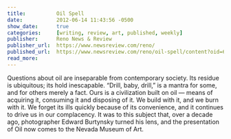 ```yaml
---
title:			Oil Spell
date:			2012-06-14 11:43:56 -0500
show_date:		true
categories: 	[writing, review, art, published, weekly]
publisher:		Reno News & Review
publisher_url:	https://www.newsreview.com/reno/
published_url:	https://www.newsreview.com/reno/oil-spell/content?oid=6302377
read_more:
---
```

Questions about oil are inseparable from contemporary society. Its residue is ubiquitous; its hold inescapable. “Drill, baby, drill,” is a mantra for some, and for others merely a fact. Ours is a civilization built on oil — means of acquiring it, consuming it and disposing of it. We build with it, and we burn with it. We forget its ills quickly because of its convenience, and it continues to drive us in our complacency. It was to this subject that, over a decade ago, photographer Edward Burtynsky turned his lens, and the presentation of Oil now comes to the Nevada Museum of Art.
